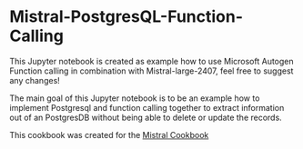 # Mistral-PostgresQL-Function-Calling

This Jupyter notebook is created as example how to use Microsoft Autogen Function calling in combination with Mistral-large-2407, feel free to suggest any changes! 

The main goal of this Jupyter notebook is to be an example how to implement Postgresql and function calling together to extract information out of an PostgresDB without being able to delete or update the records.

This cookbook was created for the [Mistral Cookbook](https://github.com/mistralai/cookbook/tree/main/third_party)
